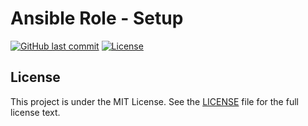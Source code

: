 # Ansible Role - Setup

[![GitHub last commit](https://img.shields.io/github/last-commit/ursinn-ansible/role-setup?logo=github&style=for-the-badge)](https://github.com/ursinn-ansible/role-setup/commits)
[![License](https://img.shields.io/github/license/ursinn-ansible/role-setup?style=for-the-badge)](https://github.com/ursinn-ansible/role-setup/blob/main/LICENSE)

## License

This project is under the MIT License. See the [LICENSE](https://github.com/ursinn-ansible/role-setup/blob/main/LICENSE) file for the full license text.
